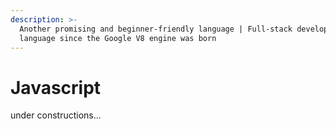 ```yaml
---
description: >-
  Another promising and beginner-friendly language | Full-stack development
  language since the Google V8 engine was born
---
```


# Javascript

under constructions...

